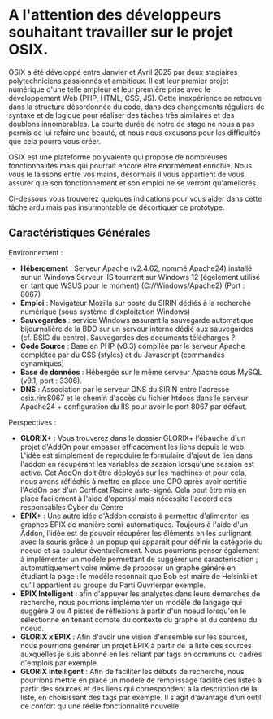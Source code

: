 

# A l'attention des développeurs souhaitant travailler sur le projet OSIX.

OSIX a été développé entre Janvier et Avril 2025 par deux stagiaires polytechniciens passionnés et ambitieux.
Il est leur premier projet numérique d'une telle ampleur et leur première prise avec le développement Web (PHP, HTML, CSS, JS).
Cette inexpérience se retrouve dans la structure désordonnée du code, dans des changements réguliers de syntaxe et de logique pour réaliser des tâches très similaires 
et des doublons innombrables. La courte durée de notre de stage ne nous a pas permis de lui refaire une beauté, et nous nous excusons pour les difficultés que cela pourra vous créer. 

OSIX est une plateforme polyvalente qui propose de nombreuses fonctionnalités mais qui pourrait encore être énormément enrichie. Nous vous le laissons entre vos mains, désormais il vous appartient de vous assurer que son fonctionnement et son emploi ne se verront qu'améliorés.

Ci-dessous vous trouverez quelques indications pour vous aider dans cette tâche ardu mais pas insurmontable de décortiquer ce prototype.

## Caractéristiques Générales

Environnement : 

* **Hébergement** : Serveur Apache (v2.4.62, nommé Apache24) installé sur un Windows Serveur IIS tournant sur Windows 12 (égelement utilisé en tant que WSUS pour le moment) (C://Windows/Apache2) (Port : 8067)
* **Emploi** : Navigateur Mozilla sur poste du SIRIN dédiés à la recherche numérique (sous système d'exploitation Windows)
* **Sauvegardes** : service Windows assurant la sauvegarde automatique bijournalière de la BDD sur un serveur interne dédié aux sauvegardes (cf. BSIC du centre). Sauvegardes des documents télécharges ?
* **Code Source** : Base en PHP (v8.3)  compilée par le serveur Apache complétée par du CSS (styles) et du Javascript (commandes dynamiques)
* **Base de données** : Hébergée sur le même serveur Apache sous MySQL (v9.1, port : 3306).
* **DNS** : Association par le serveur DNS du SIRIN entre l'adresse osix.rin:8067 et le chemin d'accès du fichier htdocs dans le serveur Apache24 + configuration du IIS pour avoir le port 8067 par défaut.

Perspectives : 

* **GLORIX+** : Vous trouverez dans le dossier GLORIX+ l'ébauche d'un projet d'AddOn pour embaser efficacement les liens depuis le web. L'idée est simplement de reproduire le formulaire d'ajout de lien dans l'addon en récupérant les variables de session lorsqu'une session est active. Cet AddOn doit être déployés sur les machines et pour cela, nous avons réfléchis à mettre en place une GPO après avoir certifié l'AddOn par d'un Certficat Racine auto-signé. Cela peut être mis en place facilement à l'aide d'openssl mais nécessite l'accord des responsables Cyber du Centre
* **EPIX+** : Une autre idée d'Addon consiste à permettre d'alimenter les graphes EPIX de manière semi-automatiques. Toujours à l'aide d'un Addon, l'idée est de pouvoir récupérer les éléments en les surlignant avec la souris grâce à un popup qui apparait pour définir la catégorie du noeud et sa couleur éventuellement. Nous pourrions penser également à implémenter un modèle permettant de suggérer une caractérisation ; automatiquement voire même de proposer un graphe généré en étudiant la page : le modèle reconnait que Bob est maire de Helsinki et qu'il appartient au groupe du Parti Ouvrierpar exemple.
* **EPIX Intelligent** : afin d'appuyer les analystes dans leurs démarches de recherche, nous pourrions implémenter un modèle de langage qui suggère 3 ou 4 pistes de réflexions à partir d'un noeud lorsqu'on le sélectionne en tenant compte du contexte du graphe et du contenu du noeud.
* **GLORIX x EPIX** : Afin d'avoir une vision d'ensemble sur les sources, nous pourrions générer un projet EPIX à partir de la liste des sources auxquelles je suis abonné en les reliant par tags en communs ou cadres d'emplois par exemple.
* **GLORIX Intelligent** : Afin de faciliter les débuts de recherche, nous pourrions mettre en place un modèle de remplissage facilité des listes à partir des sources et des liens qui correspondent à la description de la liste, en choisissant des tags par exemple. Il s'agit d'avantage d'un outil de confort qu'une réelle fonctionnalité nouvelle.
